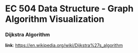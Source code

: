 # EC 504 Data Structure - Graph Algorithm Visualization

### Dijkstra Algorithm
**link**: https://en.wikipedia.org/wiki/Dijkstra%27s_algorithm


